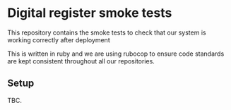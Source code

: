 # Digital register smoke tests
This repository contains the smoke tests to check that our system is working correctly after deployment

This is written in ruby and we are using rubocop to ensure code standards are kept consistent throughout all our repositories.


## Setup

TBC.
